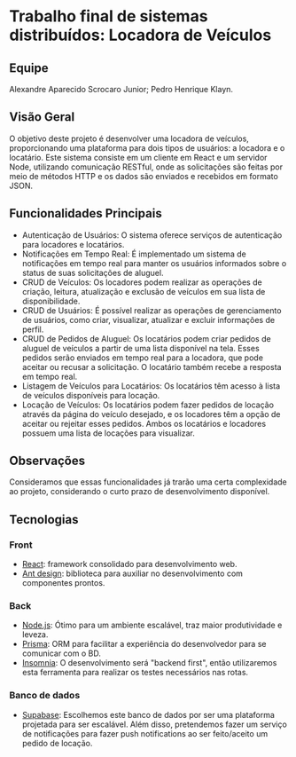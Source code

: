 # Trabalho final de sistemas distribuídos: Locadora de Veículos

## Equipe
Alexandre Aparecido Scrocaro Junior;
Pedro Henrique Klayn.

## Visão Geral
O objetivo deste projeto é desenvolver uma locadora de veículos, proporcionando uma plataforma para dois tipos de usuários: a locadora e o locatário. Este sistema consiste em um cliente em React e um servidor Node, utilizando comunicação RESTful, onde as solicitações são feitas por meio de métodos HTTP e os dados são enviados e recebidos em formato JSON.

## Funcionalidades Principais
- Autenticação de Usuários: O sistema oferece serviços de autenticação para locadores e locatários.
- Notificações em Tempo Real: É implementado um sistema de notificações em tempo real para manter os usuários informados sobre o status de suas solicitações de aluguel.
- CRUD de Veículos: Os locadores podem realizar as operações de criação, leitura, atualização e exclusão de veículos em sua lista de disponibilidade.
- CRUD de Usuários: É possível realizar as operações de gerenciamento de usuários, como criar, visualizar, atualizar e excluir informações de perfil.
- CRUD de Pedidos de Aluguel: Os locatários podem criar pedidos de aluguel de veículos a partir de uma lista disponível na tela. Esses pedidos serão enviados em tempo real para a locadora, que pode aceitar ou recusar a solicitação. O locatário também recebe a resposta em tempo real.
- Listagem de Veículos para Locatários: Os locatários têm acesso à lista de veículos disponíveis para locação.
- Locação de Veículos: Os locatários podem fazer pedidos de locação através da página do veículo desejado, e os locadores têm a opção de aceitar ou rejeitar esses pedidos. Ambos os locatários e locadores possuem uma lista de locações para visualizar.

## Observações
Consideramos que essas funcionalidades já trarão uma certa complexidade ao projeto, considerando o curto prazo de desenvolvimento disponível.
## Tecnologias
### Front
- [React](https://react.dev/): framework consolidado para desenvolvimento web.
- [Ant design](https://ant.design/): biblioteca para auxiliar no desenvolvimento com componentes prontos.

### Back
- [Node.js](https://nodejs.org/): Ótimo para um ambiente escalável, traz maior produtividade e leveza.
- [Prisma](https://www.prisma.io/): ORM para facilitar a experiência do desenvolvedor para se comunicar com o BD.
- [Insomnia](https://docs.insomnia.rest/): O desenvolvimento será "backend first", então utilizaremos esta ferramenta para realizar os testes necessários nas rotas.

### Banco de dados
- [Supabase](https://supabase.com/): Escolhemos este banco de dados por ser uma plataforma projetada para ser escalável. Além disso, pretendemos fazer um serviço de notificações para fazer push notifications ao ser feito/aceito um pedido de locação.


<!-- 
### Aula 30/05 - 21h20 a 23h
Iremos estudar como é feita a utilização do supabase, verificar se é possível utilizar apenas supabase ao invés de utilizar postgres junto, verificar e estudar como é feita a conexão do supabase e se é possível utilizá-lo em nuvem, se não for será feita uma configuração de teste dele 
-->